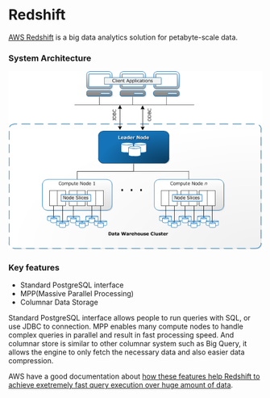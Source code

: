 # Redshift

[AWS Redshift](https://aws.amazon.com/redshift/) is a big data analytics solution for petabyte-scale data.

### System Architecture

![redshift-architecture](redshift-architecture.png)



### Key features

- Standard PostgreSQL interface
- MPP(Massive Parallel Processing)
- Columnar Data Storage



Standard PostgreSQL interface allows people to run queries with SQL, or use JDBC to connection. MPP enables many compute nodes to handle complex queries in parallel and result in fast processing speed. And columnar store is similar to other columnar system such as Big Query, it allows the engine to only fetch the necessary data and also easier data compression.



AWS have a good documentation about [how these features help Redshift to achieve exetremely fast query execution over huge amount of data](https://docs.aws.amazon.com/redshift/latest/dg/c_challenges_achieving_high_performance_queries.html).

